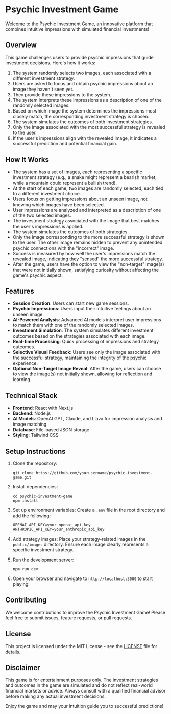 # Psychic Investment Game

Welcome to the Psychic Investment Game, an innovative platform that combines intuitive impressions with simulated financial investments!

## Overview

This game challenges users to provide psychic impressions that guide investment decisions. Here's how it works:

1. The system randomly selects two images, each associated with a different investment strategy.
2. Users are asked to focus and obtain psychic impressions about an image they haven't seen yet.
3. They provide these impressions to the system.
4. The system interprets these impressions as a description of one of the randomly selected images.
5. Based on which image the system determines the impressions most closely match, the corresponding investment strategy is chosen.
6. The system simulates the outcomes of both investment strategies.
7. Only the image associated with the most successful strategy is revealed to the user.
8. If the user's impressions align with the revealed image, it indicates a successful prediction and potential financial gain.

## How It Works

- The system has a set of images, each representing a specific investment strategy (e.g., a snake might represent a bearish market, while a mountain could represent a bullish trend).
- At the start of each game, two images are randomly selected, each tied to a different investment choice.
- Users focus on getting impressions about an unseen image, not knowing which images have been selected.
- User impressions are analyzed and interpreted as a description of one of the two selected images.
- The investment strategy associated with the image that best matches the user's impressions is applied.
- The system simulates the outcomes of both strategies.
- Only the image corresponding to the more successful strategy is shown to the user. The other image remains hidden to prevent any unintended psychic connections with the "incorrect" image.
- Success is measured by how well the user's impressions match the revealed image, indicating they "sensed" the more successful strategy.
- After the game, users have the option to view the "non-target" image(s) that were not initially shown, satisfying curiosity without affecting the game's psychic aspect.

## Features

- **Session Creation**: Users can start new game sessions.
- **Psychic Impressions**: Users input their intuitive feelings about an unseen image.
- **AI-Powered Analysis**: Advanced AI models interpret user impressions to match them with one of the randomly selected images.
- **Investment Simulation**: The system simulates different investment outcomes based on the strategies associated with each image.
- **Real-time Processing**: Quick processing of impressions and strategy outcomes.
- **Selective Visual Feedback**: Users see only the image associated with the successful strategy, maintaining the integrity of the psychic experience.
- **Optional Non-Target Image Reveal**: After the game, users can choose to view the image(s) not initially shown, allowing for reflection and learning.

## Technical Stack

- **Frontend**: React with Next.js
- **Backend**: Node.js
- **AI Models**: OpenAI GPT, Claude, and Llava for impression analysis and image matching
- **Database**: File-based JSON storage
- **Styling**: Tailwind CSS

## Setup Instructions

1. Clone the repository:
   ```
   git clone https://github.com/yourusername/psychic-investment-game.git
   ```

2. Install dependencies:
   ```
   cd psychic-investment-game
   npm install
   ```

3. Set up environment variables:
   Create a `.env` file in the root directory and add the following:
   ```
   OPENAI_API_KEY=your_openai_api_key
   ANTHROPIC_API_KEY=your_anthropic_api_key
   ```

4. Add strategy images:
   Place your strategy-related images in the `public/images` directory. Ensure each image clearly represents a specific investment strategy.

5. Run the development server:
   ```
   npm run dev
   ```

6. Open your browser and navigate to `http://localhost:3000` to start playing!

## Contributing

We welcome contributions to improve the Psychic Investment Game! Please feel free to submit issues, feature requests, or pull requests.

## License

This project is licensed under the MIT License - see the [LICENSE](LICENSE) file for details.

## Disclaimer

This game is for entertainment purposes only. The investment strategies and outcomes in the game are simulated and do not reflect real-world financial markets or advice. Always consult with a qualified financial advisor before making any actual investment decisions.

Enjoy the game and may your intuition guide you to successful predictions!